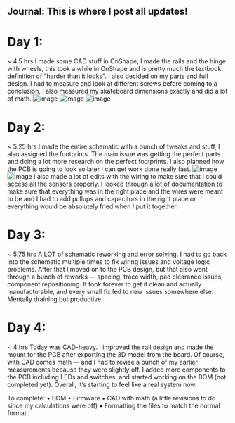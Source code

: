 ## Journal: This is where I post all updates!

# Day 1:
~ 4.5 hrs
I made some CAD stuff in OnShape, I made the rails and the hinge with wheels, this took a while in OnShape and is pretty much the textbook definition of "harder than it looks". I also decided on my parts and full design. I had to measure and look at different screws before coming to a conclusion, I also measured my skateboard dimensions exactly and did a lot of math. ![image](https://github.com/user-attachments/assets/9870e610-06cf-48e0-83f9-0a7853ed46b5) ![image](https://github.com/user-attachments/assets/cdd1107d-787a-4e14-af93-58a5deb9090d) ![image](https://github.com/user-attachments/assets/1db342b4-5084-424b-9297-d9374f8e111f)

# Day 2:
~ 5.25 hrs
I made the entire schematic with a bunch of tweaks and stuff, I also assigned the footprints. The main issue was getting the perfect parts and doing a lot more research on the perfect footprints. I also planned how the PCB is going to look so later I can get work done really fast. ![image](https://github.com/user-attachments/assets/7240da28-e8b1-4c0a-bd36-5b9a4555aee1) ![image](https://github.com/user-attachments/assets/bc527cbe-ecf5-4e82-a7b6-c3124bb8ac4a)
 I also made a lot of edits with the wiring to make sure that I could access all the sensors properly. I looked through a lot of documentation to make sure that everything was in the right place and the wires were meant to be and I had to add pullups and capacitors in the right place or everything would be absolutely fried when I put it together.

# Day 3:
~ 5.75 hrs
A LOT of schematic reworking and error solving. I had to go back into the schematic multiple times to fix wiring issues and voltage logic problems. After that I moved on to the PCB design, but that also went through a bunch of reworks — spacing, trace width, pad clearance issues, component repositioning. It took forever to get it clean and actually manufacturable, and every small fix led to new issues somewhere else. Mentally draining but productive.

# Day 4:
~ 4 hrs
Today was CAD-heavy. I improved the rail design and made the mount for the PCB after exporting the 3D model from the board. Of course, with CAD comes math — and I had to revise a bunch of my earlier measurements because they were slightly off. I added more components to the PCB including LEDs and switches, and started working on the BOM (not completed yet). Overall, it’s starting to feel like a real system now.

To complete:
	•	BOM
	•	Firmware
	•	CAD with math (a little revisions to do since my calculations were off)
    •   Formatting the files to match the normal format
